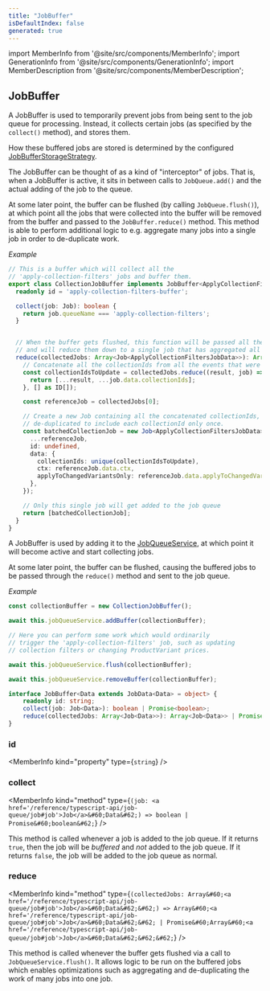 ```yaml
---
title: "JobBuffer"
isDefaultIndex: false
generated: true
---
```

<!-- This file was generated from the Vendure source. Do not modify. Instead, re-run the "docs:build" script -->
import MemberInfo from '@site/src/components/MemberInfo';
import GenerationInfo from '@site/src/components/GenerationInfo';
import MemberDescription from '@site/src/components/MemberDescription';


## JobBuffer

<GenerationInfo sourceFile="packages/core/src/job-queue/job-buffer/job-buffer.ts" sourceLine="83" packageName="@vendure/core" since="1.3.0" />

A JobBuffer is used to temporarily prevent jobs from being sent to the job queue for processing.
Instead, it collects certain jobs (as specified by the `collect()` method), and stores them.

How these buffered jobs are stored is determined by the configured <a href='/reference/typescript-api/job-queue/job-buffer-storage-strategy#jobbufferstoragestrategy'>JobBufferStorageStrategy</a>.

The JobBuffer can be thought of as a kind of "interceptor" of jobs. That is, when a JobBuffer is active,
it sits in between calls to `JobQueue.add()` and the actual adding of the job to the queue.

At some later point, the buffer can be flushed (by calling `JobQueue.flush()`), at which point all the jobs
that were collected into the buffer will be removed from the buffer and passed to the `JobBuffer.reduce()` method.
This method is able to perform additional logic to e.g. aggregate many jobs into a single job in order to de-duplicate
work.

*Example*

```ts
// This is a buffer which will collect all the
// 'apply-collection-filters' jobs and buffer them.
export class CollectionJobBuffer implements JobBuffer<ApplyCollectionFiltersJobData> {
  readonly id = 'apply-collection-filters-buffer';

  collect(job: Job): boolean {
    return job.queueName === 'apply-collection-filters';
  }


  // When the buffer gets flushed, this function will be passed all the collected jobs
  // and will reduce them down to a single job that has aggregated all of the collectionIds.
  reduce(collectedJobs: Array<Job<ApplyCollectionFiltersJobData>>): Array<Job<any>> {
    // Concatenate all the collectionIds from all the events that were buffered
    const collectionIdsToUpdate = collectedJobs.reduce((result, job) => {
      return [...result, ...job.data.collectionIds];
    }, [] as ID[]);

    const referenceJob = collectedJobs[0];

    // Create a new Job containing all the concatenated collectionIds,
    // de-duplicated to include each collectionId only once.
    const batchedCollectionJob = new Job<ApplyCollectionFiltersJobData>({
      ...referenceJob,
      id: undefined,
      data: {
        collectionIds: unique(collectionIdsToUpdate),
        ctx: referenceJob.data.ctx,
        applyToChangedVariantsOnly: referenceJob.data.applyToChangedVariantsOnly,
      },
    });

    // Only this single job will get added to the job queue
    return [batchedCollectionJob];
  }
}
```

A JobBuffer is used by adding it to the <a href='/reference/typescript-api/job-queue/job-queue-service#jobqueueservice'>JobQueueService</a>, at which point it will become active
and start collecting jobs.

At some later point, the buffer can be flushed, causing the buffered jobs to be passed through the
`reduce()` method and sent to the job queue.

*Example*

```ts
const collectionBuffer = new CollectionJobBuffer();

await this.jobQueueService.addBuffer(collectionBuffer);

// Here you can perform some work which would ordinarily
// trigger the 'apply-collection-filters' job, such as updating
// collection filters or changing ProductVariant prices.

await this.jobQueueService.flush(collectionBuffer);

await this.jobQueueService.removeBuffer(collectionBuffer);
```

```ts title="Signature"
interface JobBuffer<Data extends JobData<Data> = object> {
    readonly id: string;
    collect(job: Job<Data>): boolean | Promise<boolean>;
    reduce(collectedJobs: Array<Job<Data>>): Array<Job<Data>> | Promise<Array<Job<Data>>>;
}
```

<div className="members-wrapper">

### id

<MemberInfo kind="property" type={`string`}   />


### collect

<MemberInfo kind="method" type={`(job: <a href='/reference/typescript-api/job-queue/job#job'>Job</a>&#60;Data&#62;) => boolean | Promise&#60;boolean&#62;`}   />

This method is called whenever a job is added to the job queue. If it returns `true`, then
the job will be _buffered_ and _not_ added to the job queue. If it returns `false`, the job
will be added to the job queue as normal.
### reduce

<MemberInfo kind="method" type={`(collectedJobs: Array&#60;<a href='/reference/typescript-api/job-queue/job#job'>Job</a>&#60;Data&#62;&#62;) => Array&#60;<a href='/reference/typescript-api/job-queue/job#job'>Job</a>&#60;Data&#62;&#62; | Promise&#60;Array&#60;<a href='/reference/typescript-api/job-queue/job#job'>Job</a>&#60;Data&#62;&#62;&#62;`}   />

This method is called whenever the buffer gets flushed via a call to `JobQueueService.flush()`.
It allows logic to be run on the buffered jobs which enables optimizations such as
aggregating and de-duplicating the work of many jobs into one job.


</div>
